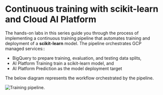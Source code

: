 # Continuous training with scikit-learn and Cloud AI Platform

The hands-on labs in this series guide you through the process of implementing a continuous training pipeline that automates training and deployment of a **scikit-learn** model. The pipeline orchestrates GCP managed services::
- BigQuery to prepare training, evaluation, and testing data splits, 
- AI Platform Training train a scikit-learn model, and
- AI Platform Prediction as the model deployment target

The below diagram represents the workflow orchestrated by the pipeline.

![Training pipeline](/images/kfp-caip.png).




